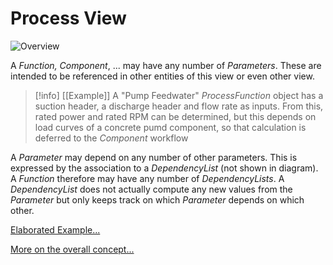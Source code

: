 
# Process View

![Overview](http://www.plantuml.com/plantuml/proxy?cache=no&src=https://raw.githubusercontent.com/onouv/fscl-process-service/refs/heads/main/doc/fscl-process-service/process-view/process-domain.puml)

A *Function, Component*, ... may have any number of *Parameters*. These are intended to be referenced in other entities of this view or even other view. 

>[!info] [[Example]]
> A "Pump Feedwater" *ProcessFunction* object has a suction header, a discharge header and flow rate as inputs. From this, rated power and rated RPM can be determined, but this depends on load curves  of a concrete pumd component, so that calculation is deferred to the *Component* workflow

A *Parameter* may depend on any number of other parameters. This is expressed by the association to a *DependencyList* (not shown in diagram).  A *Function* therefore may have any number of *DependencyLists*. A *DependencyList* does not actually compute any new values from the *Parameter* but only keeps track on which *Parameter* depends on which other.   

[Elaborated Example...](Example.md)

[More on the overall concept...](https://github.com/onouv/fscl/tree/main)